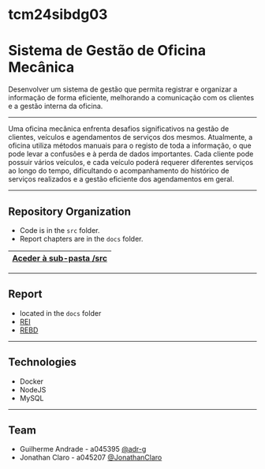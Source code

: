 # tcm24sibdg03

# Sistema de Gestão de Oficina Mecânica
Desenvolver um sistema de gestão que permita registrar e organizar a informação de forma eficiente, melhorando a comunicação com os clientes e a gestão interna da oficina.

---

Uma oficina mecânica enfrenta desafios significativos na gestão de clientes, veículos e agendamentos de serviços dos mesmos. Atualmente, a oficina utiliza métodos manuais para o registo de toda a informação, o que pode levar a confusões e à perda de dados importantes. Cada cliente pode possuir vários veículos, e cada veículo poderá requerer diferentes serviços ao longo do tempo, dificultando o acompanhamento do histórico de serviços realizados e a gestão eficiente dos agendamentos em geral.

---

## Repository Organization

- Code is in the `src` folder.
- Report chapters are in the `docs` folder.

| [Aceder à sub-pasta /src](src/) |
|:----------------------------------:|

---

## Report
- located in the `docs` folder
- [REI](docs/REI/REI00.md)
- [REBD](docs/REBD/REBD00.md)

---

## Technologies
- Docker
- NodeJS
- MySQL

---

## Team
- Guilherme Andrade - a045395 [@adr-g](https://github.com/adr-g)
- Jonathan Claro - a045207 [@JonathanClaro](https://github.com/JonathanClaro)

